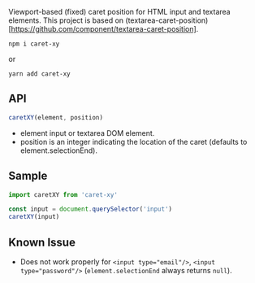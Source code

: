 Viewport-based (fixed) caret position for HTML input and textarea elements. This project is based on (textarea-caret-position)[https://github.com/component/textarea-caret-position].

```
npm i caret-xy
```

or

```
yarn add caret-xy
```

## API

```javascript
caretXY(element, position)
```

- element input or textarea DOM element.
- position is an integer indicating the location of the caret (defaults to element.selectionEnd).

## Sample

```javascript
import caretXY from 'caret-xy'

const input = document.querySelector('input')
caretXY(input)
```

## Known Issue

- Does not work properly for `<input type="email"/>`, `<input type="password"/>` (`element.selectionEnd` always returns `null`).
